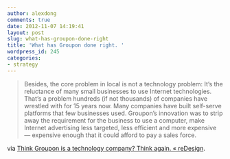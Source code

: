```yaml
---
author: alexdong
comments: true
date: 2012-11-07 14:19:41
layout: post
slug: what-has-groupon-done-right
title: 'What has Groupon done right. '
wordpress_id: 245
categories:
- strategy
---
```


> Besides, the core problem in local is not a technology problem: It’s the reluctance of many small businesses to use Internet technologies. That’s a problem hundreds (if not thousands) of companies have wrestled with for 15 years now. Many companies have built self-serve platforms that few businesses used. Groupon’s innovation was to strip away the requirement for the business to use a computer, make Internet advertising less targeted, less efficient and more expensive — expensive enough that it could afford to pay a sales force.


via [Think Groupon is a technology company? Think again. « reDesign](http://blog.agrawals.org/2011/10/24/think-groupon-is-a-technology-company-think-again/).

